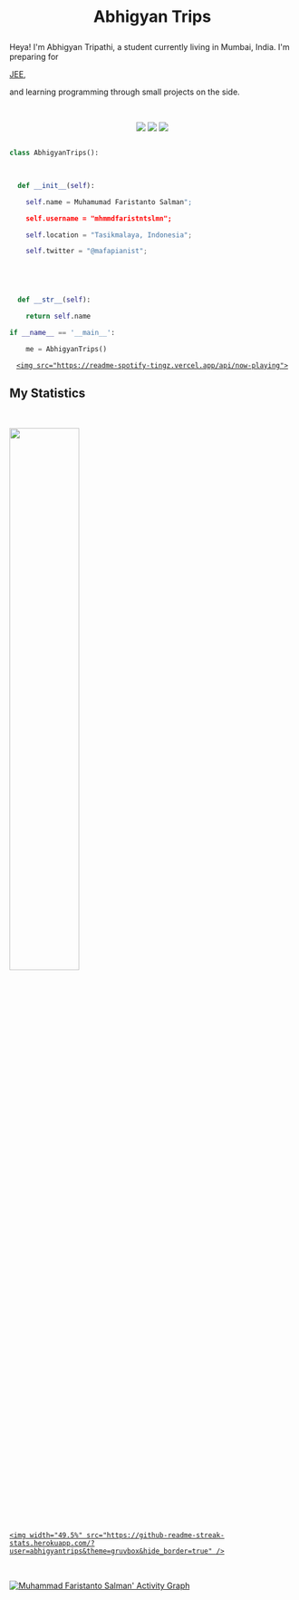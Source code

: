 <h1 align="center">

  <b>Abhigyan Trips</b>

</h1>

Heya! I'm Abhigyan Tripathi, a student currently living in Mumbai, India. I'm preparing for 

<a href="https://en.wikipedia.org/wiki/Joint_Entrance_Examination">JEE</a>, 

and learning programming through small projects  on the side.

<br>

<p>

<div align="center">

  <img src="https://img.shields.io/badge/-HTML-c58545?style=for-the-badge&logo=html5&logoColor=c58545&labelColor=282828">

  <img src="https://img.shields.io/badge/-CSS-d1a01f?style=for-the-badge&logo=css3&logoColor=d1a01f&labelColor=282828">

  <img src="https://img.shields.io/badge/-Python-98b982?style=for-the-badge&logo=python&logoColor=98b982&labelColor=282828">

</div>

</p>

```python

class AbhigyanTrips():

    

  def __init__(self):

    self.name = Muhamumad Faristanto Salman";

    self.username = "mhmmdfaristntslmn";

    self.location = "Tasikmalaya, Indonesia";

    self.twitter = "@mafapianist";



  

  def __str__(self):

    return self.name

if __name__ == '__main__':

    me = AbhigyanTrips()

```

<div align="center">

  <a href="https://open.spotify.com/user/6s6pbtefezpookh8gwnkko15v">

    <img src="https://readme-spotify-tingz.vercel.app/api/now-playing">

  </a>

</div>

<!--

<div align="center">

  <a href="https://open.spotify.com/user/6s6pbtefezpookh8gwnkko15v">

    <img src="https://spotify-readme-theta-virid.vercel.app/api?scan=true&theme=dark" width="240px">

  </a>

</div>

-->

## My Statistics

<br/>

<p align="left">

  <a href="https://abhigyantrips.dev/">

  <img width="49.5%" src="https://github-readme-stats.vercel.app/api?username=abhigyantrips&show_icons=true&theme=gruvbox&hide_border=true" />

    <img width="49.5%" src="https://github-readme-streak-stats.herokuapp.com/?user=abhigyantrips&theme=gruvbox&hide_border=true" />

  </a>

</p>

<br>

[![Muhammad Faristanto Salman' Activity Graph](https://activity-graph.herokuapp.com/graph?username=mhmmdfaristntslmn&custom_title=Abhigyan%20Trips's%20Contribution%20Graph&theme=gruvbox&bg_color=282828&hide_border=true&line=d1a01f&point=c58545)](https://abhigyantrips.dev)

